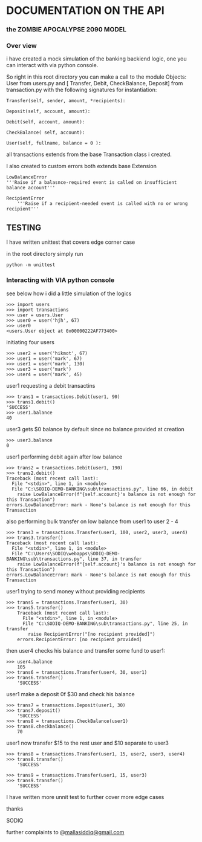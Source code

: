 # DOCUMENTATION ON THE API
### the ZOMBIE APOCALYPSE 2090 MODEL

### Over view

i have created a mock simulation of the banking backiend logic, one you can interact with via python console. 

So right in this root directory you can make a call to the module Objects: User from users.py and [ Transfer, Debit, CheckBalance, Deposit] from transaction.py with the following signatures for instantiation:

	Transfer(self, sender, amount, *recipients):

	Deposit(self, account, amount):

	Debit(self, account, amount):

	CheckBalance( self, account):

	User(self, fullname, balance = 0 ):

all transactions extends from the base Transaction class i created.

I also created to custom errors both extends base Extension

	LowBalanceError
	'''Raise if a balasnce-required event is called on insufficient balance account'''

	RecipientError
		'''Raise if a recipient-needed event is called with no or wrong recipient'''

## TESTING 

I have written unittest that covers edge corner case

in the root directory simply run

	python -m unittest		

### Interacting with VIA python console

see below how i did a little simulation of the logics

	>>> import users
	>>> import transactions
	>>> user = users.User
	>>> user0 = user('hjh', 67)
	>>> user0
	<users.User object at 0x00000222AF773400>
	

initiating four users

	>>> user2 = user('hikmot', 67)
	>>> user1 = user('mark', 67)
	>>> user1 = user('mark', 130)
	>>> user3 = user('mark')
	>>> user4 = user('mark', 45)

user1 requesting a debit transactins

	>>> trans1 = transactions.Debit(user1, 90)
	>>> trans1.debit()
	'SUCCESS'
	>>> user1.balance
	40

user3 gets $0 balance by default since no balance provided at creation

	>>> user3.balance
	0

user1 performing debit again after low balance

	>>> trans2 = transactions.Debit(user1, 190)
	>>> trans2.debit()
	Traceback (most recent call last):
	  File "<stdin>", line 1, in <module>
	  File "C:\SODIQ-DEMO-BANKING\sub\transactions.py", line 66, in debit
	    raise LowBalanceError(f"{self.account}'s balance is not enough for this Transaction")
	errors.LowBalanceError: mark - None's balance is not enough for this Transaction

also performing bulk transfer on low balance from user1 to user 2 - 4

	>>> trans3 = transactions.Transfer(user1, 100, user2, user3, user4)
	>>> trans3.transfer()
	Traceback (most recent call last):
	  File "<stdin>", line 1, in <module>
	  File "C:\Users\SODIQ\webapps\SODIQ-DEMO-BANKING\sub\transactions.py", line 37, in transfer
	    raise LowBalanceError(f"{self.account}'s balance is not enough for this Transaction")
	errors.LowBalanceError: mark - None's balance is not enough for this Transaction



user1 trying to send money without providing recipients


	>>> trans5 = transactions.Transfer(user1, 30)
	>>> trans5.transfer()
		Traceback (most recent call last):
		  File "<stdin>", line 1, in <module>
		  File "C:\SODIQ-DEMO-BANKING\sub\transactions.py", line 25, in transfer
		    raise RecipientError("[no recipient provided]")
		errors.RecipientError: [no recipient provided]

then user4 checks his balance and transfer some fund to user1:

	
	>>> user4.balance
		105
	>>> trans6 = transactions.Transfer(user4, 30, user1)
	>>> trans6.transfer()
		'SUCCESS'

user1 make a deposit 0f $30 and check his balance

	>>> trans7 = transactions.Deposit(user1, 30)
	>>> trans7.deposit()
		'SUCCESS'
	>>> trans8 = transactions.CheckBalance(user1)
	>>> trans8.checkbalance()
		70


user1 now transfer $15 to the rest user and $10 separate to user3 

	>>> trans8 = transactions.Transfer(user1, 15, user2, user3, user4)
	>>> trans8.transfer()
		'SUCCESS'

	>>> trans9 = transactions.Transfer(user1, 15, user3)
	>>> trans9.transfer()
		'SUCCESS'

I have written more unnit test to further cover more edge cases


thanks 

SODIQ


further complaints to @mallasiddiq@gmail.com